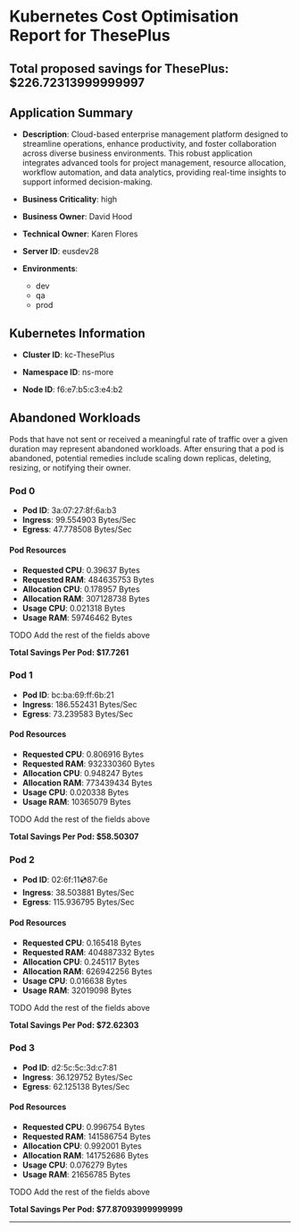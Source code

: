# Kubernetes Cost Optimisation Report for ThesePlus

## Total proposed savings for ThesePlus: $226.72313999999997

## Application Summary

- **Description**: Cloud-based enterprise management platform designed to streamline operations, enhance productivity, and foster collaboration across diverse business environments. This robust application integrates advanced tools for project management, resource allocation, workflow automation, and data analytics, providing real-time insights to support informed decision-making.

- **Business Criticality**: high

- **Business Owner**: David Hood

- **Technical Owner**: Karen Flores

- **Server ID**: eusdev28

- **Environments**: 
	 - dev
	- qa
	- prod

## Kubernetes Information
- **Cluster ID**: kc-ThesePlus

- **Namespace ID**: ns-more

- **Node ID**: f6:e7:b5:c3:e4:b2

## Abandoned Workloads
Pods that have not sent or received a meaningful rate of traffic over a given duration may represent abandoned workloads. After ensuring that a pod is abandoned, potential remedies include scaling down replicas, deleting, resizing, or notifying their owner.

### Pod 0
- **Pod ID**: 3a:07:27:8f:6a:b3
- **Ingress**: 99.554903 Bytes/Sec
- **Egress**: 47.778508 Bytes/Sec
#### Pod Resources
- **Requested CPU**: 0.39637 Bytes
- **Requested RAM**: 484635753 Bytes
- **Allocation CPU**: 0.178957 Bytes
- **Allocation RAM**: 307128738 Bytes
- **Usage CPU**: 0.021318 Bytes
- **Usage RAM**: 59746462 Bytes




 TODO Add the rest of the fields above


**Total Savings Per Pod: $17.7261**

### Pod 1
- **Pod ID**: bc:ba:69:ff:6b:21
- **Ingress**: 186.552431 Bytes/Sec
- **Egress**: 73.239583 Bytes/Sec
#### Pod Resources
- **Requested CPU**: 0.806916 Bytes
- **Requested RAM**: 932330360 Bytes
- **Allocation CPU**: 0.948247 Bytes
- **Allocation RAM**: 773439434 Bytes
- **Usage CPU**: 0.020338 Bytes
- **Usage RAM**: 10365079 Bytes




 TODO Add the rest of the fields above


**Total Savings Per Pod: $58.50307**

### Pod 2
- **Pod ID**: 02:6f:11:cd:87:6e
- **Ingress**: 38.503881 Bytes/Sec
- **Egress**: 115.936795 Bytes/Sec
#### Pod Resources
- **Requested CPU**: 0.165418 Bytes
- **Requested RAM**: 404887332 Bytes
- **Allocation CPU**: 0.245117 Bytes
- **Allocation RAM**: 626942256 Bytes
- **Usage CPU**: 0.016638 Bytes
- **Usage RAM**: 32019098 Bytes




 TODO Add the rest of the fields above


**Total Savings Per Pod: $72.62303**

### Pod 3
- **Pod ID**: d2:5c:5c:3d:c7:81
- **Ingress**: 36.129752 Bytes/Sec
- **Egress**: 62.125138 Bytes/Sec
#### Pod Resources
- **Requested CPU**: 0.996754 Bytes
- **Requested RAM**: 141586754 Bytes
- **Allocation CPU**: 0.992001 Bytes
- **Allocation RAM**: 141752686 Bytes
- **Usage CPU**: 0.076279 Bytes
- **Usage RAM**: 21656785 Bytes




 TODO Add the rest of the fields above


**Total Savings Per Pod: $77.87093999999999**


---
